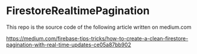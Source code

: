 # FirestoreRealtimePagination

This repo is the source code of the following article written on medium.com

https://medium.com/firebase-tips-tricks/how-to-create-a-clean-firestore-pagination-with-real-time-updates-ce05a87bb902
